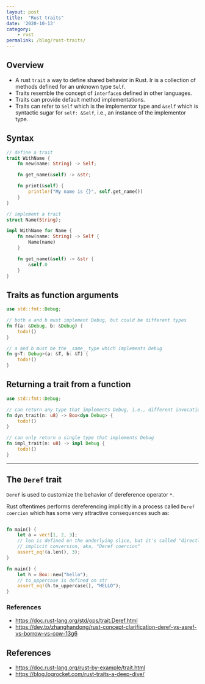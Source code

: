 ```yaml
---
layout: post
title:  "Rust traits"
date: '2020-10-13'
category:
    - rust
permalink: /blog/rust-traits/
---
```


## Overview

- A rust `trait` a way to define shared behavior in Rust. Ir is a collection of methods defined for an unknown
  type `Self`.
- Traits resemble the concept of `interface`s defined in other languages.
- Traits can provide default method implementations.
- Traits can refer to `Self` which is the implementor type and `&self` which is syntactic sugar for `self: &Self`, i.e.,
  an instance of the implementor type.

## Syntax

```rust
// define a trait
trait WithName {
    fn new(name: String) -> Self;

    fn get_name(&self) -> &str;

    fn print(&self) {
        println!("My name is {}", self.get_name())
    }
}

// implement a trait
struct Name(String);

impl WithName for Name {
    fn new(name: String) -> Self {
        Name(name)
    }

    fn get_name(&self) -> &str {
        &self.0
    }
}
```

## Traits as function arguments

```rust
use std::fmt::Debug;

// both a and b must implement Debug, but could be different types
fn f(a: &Debug, b: &Debug) {
    todo!()
}

// a and b must be the _same_ type which implements Debug
fn g<T: Debug>(a: &T, b: &T) {
    todo!()
}
```

## Returning a trait from a function

```rust
use std::fmt::Debug;

// can return any type that implements Debug, i.e., different invocations of this fn can return different types
fn dyn_trait(n: u8) -> Box<dyn Debug> {
    todo!()
}

// can only return a single type that implements Debug
fn impl_trait(n: u8) -> impl Debug {
    todo!()
}
```

---

## The `Deref` trait

`Deref` is used to customize the behavior of dereference operator `*`.

Rust oftentimes performs dereferencing implicitly in a process called `Deref coercion` which
has some very attractive consequences such as:

```rust

fn main() {
    let a = vec![1, 2, 3];
    // len is defined on the underlying slice, but it's called "directly" on vec due to
    // implicit conversion, aka, "Deref coercion"
    assert_eq!(a.len(), 3);
}
```


```rust
fn main() {
    let h = Box::new("hello");
    // to_uppercase is defined on str
    assert_eq!(h.to_uppercase(), "HELLO");
}
```

### References

- https://doc.rust-lang.org/std/ops/trait.Deref.html
- https://dev.to/zhanghandong/rust-concept-clarification-deref-vs-asref-vs-borrow-vs-cow-13g6


## References

- https://doc.rust-lang.org/rust-by-example/trait.html
- https://blog.logrocket.com/rust-traits-a-deep-dive/
